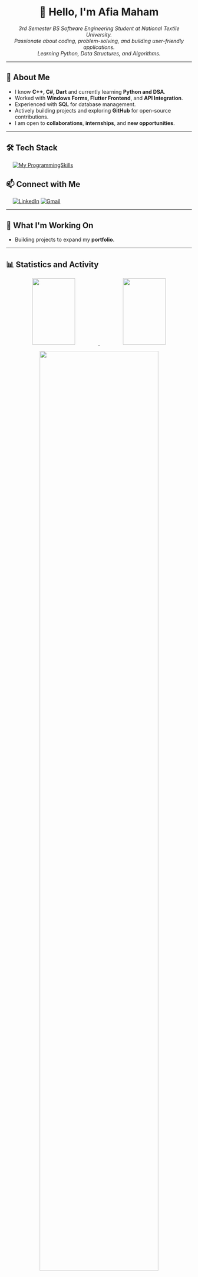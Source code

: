 <!-- Afia Maham's Professional GitHub README -->
<h1 align="center">👋 Hello, I'm Afia Maham</h1>

<p align="center">
  <em>
     3rd Semester BS Software Engineering Student at National Textile University.<br/>
     Passionate about coding, problem-solving, and building user-friendly applications.<br/>
     Learning Python, Data Structures, and Algorithms.
  </em>
</p>

---

## 🌟 **About Me**
-  I know **C++, C#, Dart** and currently learning **Python and DSA**.
-  Worked with **Windows Forms, Flutter Frontend**, and **API Integration**.
-  Experienced with **SQL** for database management.
-  Actively building projects and exploring **GitHub** for open-source contributions.
-  I am open to **collaborations**, **internships**, and **new opportunities**.

---

## 🛠️ **Tech Stack**

&emsp;
[![My ProgrammingSkills](https://skillicons.dev/icons?i=cpp,cs,dart,py,flutter,dotnet,sqlite&perline=7)](https://skillicons.dev) 

## 📫 **Connect with Me**

&emsp;
[![LinkedIn](https://skillicons.dev/icons?i=linkedin)](https://www.linkedin.com/in/afiamaham/)
[![Gmail](https://skillicons.dev/icons?i=gmail)](mailto:afiamaham08@gmail.com)

</p>

---

## 🚀 **What I'm Working On**
- Building projects to expand my **portfolio**.

---

## 📊 **Statistics and Activity**

<p align="center">
    <a href="https://github.com/AfiaMaham">
        <img height="180px" width="48%" src="https://github-readme-stats-git-masterrstaa-rickstaa.vercel.app/api?username=AfiaMaham&show_icons=true&theme=nightowl&include_all_commits=true&count_private=true&hide_border=true" />
        <img height="180px" width="48%" src="https://github-readme-stats-eight-theta.vercel.app/api/top-langs/?username=AfiaMaham&langs_count=12&layout=compact&theme=nightowl&include_all_commits=true&count_private=true&hide_border=true" />
    </a>
</p>

<p align="center">
    <a href="https://github.com/AfiaMaham"> 
        <img width="80%" src="https://github-readme-streak-stats.herokuapp.com/?user=AfiaMaham&show_icons=true&locale=en&layout=demo&theme=nightowl&hide_border=true" /> 
    </a>  
</p>








